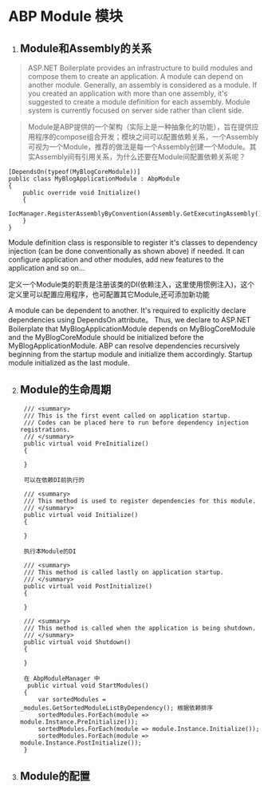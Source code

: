 # ABP Module 模块
1. ## Module和Assembly的关系
>ASP.NET Boilerplate provides an infrastructure to build modules and compose them to create an application. A module can depend on another module. Generally, an assembly is considered as a module. If you created an application with more than one assembly, it's suggested to create a module definition for each assembly.
Module system is currently focused on server side rather than client side.

>Module是ABP提供的一个架构（实际上是一种抽象化的功能），旨在提供应用程序的compose组合开发；模块之间可以配置依赖关系，一个Assembly可视为一个Module，推荐的做法是每一个Assembly创建一个Module。其实Assembly间有引用关系，为什么还要在Module间配置依赖关系呢？

    [DependsOn(typeof(MyBlogCoreModule))]
    public class MyBlogApplicationModule : AbpModule
    {
        public override void Initialize()
        {
            IocManager.RegisterAssemblyByConvention(Assembly.GetExecutingAssembly());
        }
    }

Module definition class is responsible to register it's classes to dependency injection (can be done conventionally as shown above) if needed. It can configure application and other modules, add new features to the application and so on...

定义一个Module类的职责是注册该类的DI(依赖注入，这里使用惯例注入)，这个定义里可以配置应用程序，也可配置其它Module,还可添加新功能

A module can be dependent to another. It's required to explicitly declare dependencies using DependsOn attribute。
Thus, we declare to ASP.NET Boilerplate that MyBlogApplicationModule depends on MyBlogCoreModule and the MyBlogCoreModule should be initialized before the MyBlogApplicationModule.
ABP can resolve dependencies recursively beginning from the startup module and initialize them accordingly. Startup module initialized as the last module.

2. ## Module的生命周期

        /// <summary>
        /// This is the first event called on application startup. 
        /// Codes can be placed here to run before dependency injection registrations.
        /// </summary>
        public virtual void PreInitialize()
        {

        }

        可以在依赖DI前执行的

        /// <summary>
        /// This method is used to register dependencies for this module.
        /// </summary>
        public virtual void Initialize()
        {

        }

        执行本Module的DI

        /// <summary>
        /// This method is called lastly on application startup.
        /// </summary>
        public virtual void PostInitialize()
        {
            
        }

        /// <summary>
        /// This method is called when the application is being shutdown.
        /// </summary>
        public virtual void Shutdown()
        {
            
        }   

        在 AbpModuleManager 中
         public virtual void StartModules()
        {
            var sortedModules = _modules.GetSortedModuleListByDependency(); 根据依赖排序
            sortedModules.ForEach(module => module.Instance.PreInitialize());
            sortedModules.ForEach(module => module.Instance.Initialize());
            sortedModules.ForEach(module => module.Instance.PostInitialize());
        }


3. ## Module的配置